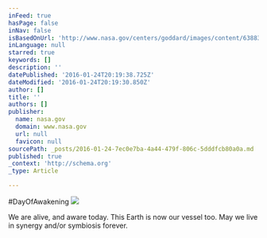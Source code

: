 ```yaml
---
inFeed: true
hasPage: false
inNav: false
isBasedOnUrl: 'http://www.nasa.gov/centers/goddard/images/content/638831main_globe_east_2048.jpg'
inLanguage: null
starred: true
keywords: []
description: ''
datePublished: '2016-01-24T20:19:38.725Z'
dateModified: '2016-01-24T20:19:30.850Z'
author: []
title: ''
authors: []
publisher:
  name: nasa.gov
  domain: www.nasa.gov
  url: null
  favicon: null
sourcePath: _posts/2016-01-24-7ec0e7ba-4a44-479f-806c-5dddfcb80a0a.md
published: true
_context: 'http://schema.org'
_type: Article

---
```

\#DayOfAwakening
![](http://www.nasa.gov/centers/goddard/images/content/638831main_globe_east_2048.jpg)

We are alive, and aware today. This Earth is now our vessel too. May we live in synergy and/or symbiosis forever.
